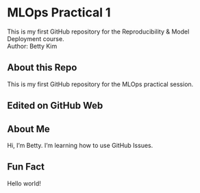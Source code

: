 # MLOps Practical 1
This is my first GitHub repository for the Reproducibility & Model Deployment course.  
Author: Betty Kim
## About this Repo
This is my first GitHub repository for the MLOps practical session.
## Edited on GitHub Web
## About Me
Hi, I’m Betty.
I’m learning how to use GitHub Issues.
## Fun Fact
Hello world!
